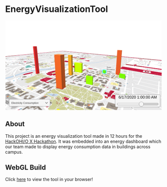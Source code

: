 # EnergyVisualizationTool

<p align="center">
  <img src="./Docs/cover.png" alt="A screenshot of the energy visualization tool"/>
</p>

## About

This project is an energy visualization tool made in 12 hours for the [HackOHI/O X Hackathon](https://hack.osu.edu/2022/). It was embedded into an energy dashboard which our team made to display energy consumption data in buildings across campus.

## WebGL Build

Click [here](https://lunkums.github.io/EnergyVisualizationTool/) to view the tool in your browser!
